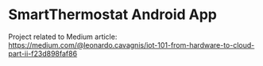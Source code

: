 # SmartThermostat Android App

Project related to Medium article:
https://medium.com/@leonardo.cavagnis/iot-101-from-hardware-to-cloud-part-ii-f23d898faf86
